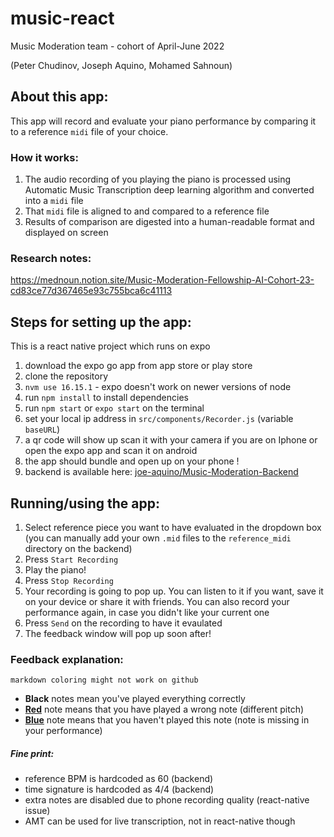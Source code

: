 # music-react
Music Moderation team - cohort of April-June 2022

(Peter Chudinov, Joseph Aquino, Mohamed Sahnoun)

## About this app:

This app will record and evaluate your piano performance by comparing it to a reference `midi` file of your choice.

### How it works:

1. The audio recording of you playing the piano is processed using Automatic Music Transcription deep learning algorithm and converted into a `midi` file
2. That `midi` file is aligned to and compared to a reference file
3. Results of comparison are digested into a human-readable format and displayed on screen

### Research notes:

https://mednoun.notion.site/Music-Moderation-Fellowship-AI-Cohort-23-cd83ce77d367465e93c755bca6c41113

## Steps for setting up the app:

This is a react native project which runs on expo 

1. download the expo go app from app store or play store
2. clone the repository
3. `nvm use 16.15.1` - expo doesn't work on newer versions of node
4. run `npm install` to install dependencies 
5. run `npm start` or `expo start` on the terminal
6. set your local ip address in `src/components/Recorder.js` (variable `baseURL`)
7. a qr code will show up scan it with your camera if you are on Iphone or open the expo app and scan it on android
8. the app should bundle and open up on your phone !
9. backend is available here: [joe-aquino/Music-Moderation-Backend](https://github.com/joe-aquino/Music-Moderation-Backend)

## Running/using the app:

1. Select reference piece you want to have evaluated in the dropdown box (you can manually add your own `.mid` files to the `reference_midi` directory on the backend)
2. Press `Start Recording`
3. Play the piano!
4. Press `Stop Recording`
5. Your recording is going to pop up. You can listen to it if you want, save it on your device or share it with friends. You can also record your performance again, in case you didn't like your current one
6. Press `Send` on the recording to have it evaulated
7. The feedback window will pop up soon after!

### Feedback explanation:

`markdown coloring might not work on github`

- **Black** notes mean you've played everything correctly
- **[Red](#)** note means that you have played a wrong note (different pitch)
- **[Blue](#)** note means that you haven't played this note (note is missing in your performance)

##### Fine print:

- reference BPM is hardcoded as 60 (backend)
- time signature is hardcoded as 4/4 (backend)
- extra notes are disabled due to phone recording quality (react-native issue)
- AMT can be used for live transcription, not in react-native though

